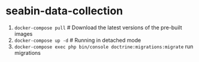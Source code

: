 # seabin-data-collection

1. `docker-compose pull` # Download the latest versions of the pre-built images
2. `docker-compose up -d` # Running in detached mode
3. `docker-compose exec php bin/console doctrine:migrations:migrate` run migrations